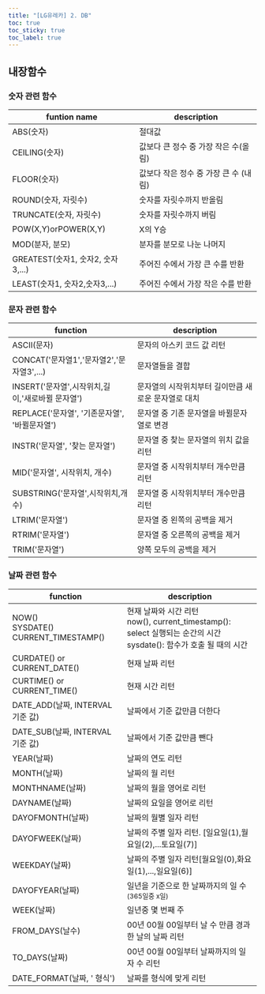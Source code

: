 ```yaml
---
title: "[LG유레카] 2. DB"
toc: true
toc_sticky: true
toc_label: true
---
```


## 내장함수

### 숫자 관련 함수

| funtion name                      | description                           |
| --------------------------------- | ------------------------------------- |
| ABS(숫자)                         | 절대값                                |
| CEILING(숫자)                     | 값보다 큰 정수 중 가장 작은 수(올림)  |
| FLOOR(숫자)                       | 값보다 작은 정수 중 가장 큰 수 (내림) |
| ROUND(숫자, 자릿수)               | 숫자를 자릿수까지 반올림              |
| TRUNCATE(숫자, 자릿수)            | 숫자를 자릿수까지 버림                |
| POW(X,Y)orPOWER(X,Y)              | X의 Y승                               |
| MOD(분자, 분모)                   | 분자를 분모로 나눈 나머지             |
| GREATEST(숫자1, 숫자2, 숫자3,...) | 주어진 수에서 가장 큰 수를 반환       |
| LEAST(숫자1, 숫자2,숫자3,...)     | 주어진 수에서 가장 작은 수를 반환     |

### 문자 관련 함수

| function                                         | description                                         |
| ------------------------------------------------ | --------------------------------------------------- |
| ASCII(문자)                                      | 문자의 아스키 코드 값 리턴                          |
| CONCAT('문자열1','문자열2','문자열3',...)        | 문자열들을 결합                                     |
| INSERT('문자열',시작위치,길이,'새로바뀔 문자열') | 문자열의 시작위치부터 길이만큼 새로운 문자열로 대치 |
| REPLACE('문자열', '기존문자열', '바뀔문자열')    | 문자열 중 기존 문자열을 바뀔문자열로 변경           |
| INSTR('문자열', '찾는 문자열')                   | 문자열 중 찾는 문자열의 위치 값을 리턴              |
| MID('문자열', 시작위치, 개수)                    | 문자열 중 시작위치부터 개수만큼 리턴                |
| SUBSTRING('문자열',시작위치,개수)                | 문자열 중 시작위치부터 개수만큼 리턴                |
| LTRIM('문자열')                                  | 문자열 중 왼쪽의 공백을 제거                        |
| RTRIM('문자열')                                  | 문자열 중 오른쪽의 공백을 제거                      |
| TRIM('문자열')                                   | 양쪽 모두의 공백을 제거                             |

### 날짜 관련 함수

| function                                  | description                                                  |
| ----------------------------------------- | ------------------------------------------------------------ |
| NOW()<BR>SYSDATE()<BR>CURRENT_TIMESTAMP() | 현재 날짜와 시간 리턴<br>now(), current_timestamp(): select  실행되는 순간의 시간<br>sysdate(): 함수가 호출 될 때의 시간 |
| CURDATE() or CURRENT_DATE()               | 현재 날짜 리턴                                               |
| CURTIME() or CURRENT_TIME()               | 현재 시간 리턴                                               |
| DATE_ADD(날짜, INTERVAL 기준 값)          | 날짜에서 기준 값만큼 더한다                                  |
| DATE_SUB(날짜, INTERVAL 기준 값)          | 날짜에서 기준 값만큼 뺀다                                    |
| YEAR(날짜)                                | 날짜의 연도 리턴                                             |
| MONTH(날짜)                               | 날짜의 월 리턴                                               |
| MONTHNAME(날짜)                           | 날짜의 월을 영어로 리턴                                      |
| DAYNAME(날짜)                             | 날짜의 요일을 영어로 리턴                                    |
| DAYOFMONTH(날짜)                          | 날짜의 월별 일자 리턴                                        |
| DAYOFWEEK(날짜)                           | 날짜의 주별 일자 리턴. [일요일(1),월요일(2),...토요일(7)]    |
| WEEKDAY(날짜)                             | 날짜의 주별 일자 리턴[월요일(0),화요일(1),...,일요일(6)]     |
| DAYOFYEAR(날짜)                           | 일년을 기준으로 한 날짜까지의 일 수<small>(365일중 x일)</small> |
| WEEK(날짜)                                | 일년중 몇 번째 주                                            |
| FROM_DAYS(날수)                           | 00년 00월 00일부터 날 수 만큼 경과한 날의 날짜 리턴          |
| TO_DAYS(날짜)                             | 00년 00월 00일부터 날짜까지의 일자 수 리턴                   |
| DATE_FORMAT(날짜, ' 형식')                | 날짜를 형식에 맞게 리턴                                      |

